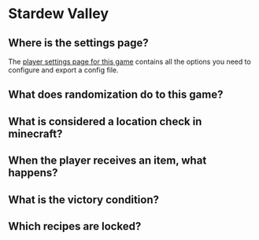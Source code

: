 # Stardew Valley

## Where is the settings page?

The [player settings page for this game](../player-settings) contains all the options you need to configure and export a
config file.

## What does randomization do to this game?

## What is considered a location check in minecraft?

## When the player receives an item, what happens?

## What is the victory condition?

## Which recipes are locked?

